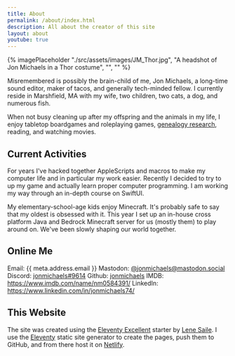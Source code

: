```yaml
---
title: About
permalink: /about/index.html
description: All about the creator of this site
layout: about
youtube: true
---
```


{% imagePlaceholder "./src/assets/images/JM_Thor.jpg", "A headshot of Jon Michaels in a Thor costume", "", "" %}

Misremembered is possibly the brain-child of me, Jon Michaels, a long-time sound editor, maker of tacos, and generally tech-minded fellow. I currently reside in Marshfield, MA with my wife, two children, two cats, a dog, and numerous fish.

When not busy cleaning up after my offspring and the animals in my life, I enjoy tabletop boardgames and roleplaying games, [genealogy research](/about/ancestors.html), reading, and watching movies.

## Current Activities

For years I've hacked together AppleScripts and macros to make my computer life and in particular my work easier. Recently I decided to try to up my game and actually learn proper computer programming. I am working my way through an in-depth course on SwiftUI.

My elementary-school-age kids enjoy Minecraft. It's probably safe to say that my oldest is obsessed with it. This year I set up an in-house cross platform Java and Bedrock Minecraft server for us (mostly them) to play around on. We've been slowly shaping our world together.

## Online Me

Email: {{ meta.address.email }}
Mastodon: [@jonmichaels@mastodon.social](https://mastodon.social/@jonmichaels)
Discord: [jonmichaels#9614](http://discordapp.com/users/352655177612001284)
Github: [jonmichaels](https://github.com/jonmichaels)
IMDB: https://www.imdb.com/name/nm0584391/
LinkedIn: https://www.linkedin.com/in/jonmichaels74/

## This Website

The site was created using the [Eleventy Excellent](https://github.com/madrilene/eleventy-excellent) starter by [Lene Saile](https://www.lenesaile.com/en/). I use the [Eleventy](https://11ty.dev) static site generator to create the pages, push them to GitHub, and from there host it on [Netlify](https://netlify.com). 
